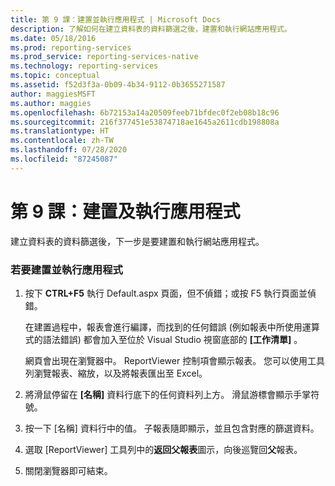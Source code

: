 ```yaml
---
title: 第 9 課：建置並執行應用程式 | Microsoft Docs
description: 了解如何在建立資料表的資料篩選之後，建置和執行網站應用程式。
ms.date: 05/18/2016
ms.prod: reporting-services
ms.prod_service: reporting-services-native
ms.technology: reporting-services
ms.topic: conceptual
ms.assetid: f52d3f3a-0b09-4b34-9112-0b3655271587
author: maggiesMSFT
ms.author: maggies
ms.openlocfilehash: 6b72153a14a20509feeb71bfdec0f2eb08b18c96
ms.sourcegitcommit: 216f377451e53874718ae1645a2611cdb198808a
ms.translationtype: HT
ms.contentlocale: zh-TW
ms.lasthandoff: 07/28/2020
ms.locfileid: "87245087"
---
```

# <a name="lesson-9-build-and-run-the-application"></a>第 9 課：建置及執行應用程式
建立資料表的資料篩選後，下一步是要建置和執行網站應用程式。  
  
### <a name="to-build-and-run-the-application"></a>若要建置並執行應用程式  
  
1.  按下 **CTRL+F5** 執行 Default.aspx 頁面，但不偵錯；或按 F5 執行頁面並偵錯。  
  
    在建置過程中，報表會進行編譯，而找到的任何錯誤 (例如報表中所使用運算式的語法錯誤) 都會加入至位於 Visual Studio 視窗底部的 **[工作清單]** 。  
  
    網頁會出現在瀏覽器中。 ReportViewer 控制項會顯示報表。 您可以使用工具列瀏覽報表、縮放，以及將報表匯出至 Excel。  
  
2.  將滑鼠停留在 **[名稱]** 資料行底下的任何資料列上方。 滑鼠游標會顯示手掌符號。  
  
3.  按一下 [名稱] 資料行中的值。 子報表隨即顯示，並且包含對應的篩選資料。  
  
4.  選取 [ReportViewer] 工具列中的**返回父報表**圖示，向後巡覽回**父**報表。  
  
5.  關閉瀏覽器即可結束。  
  
  
  

